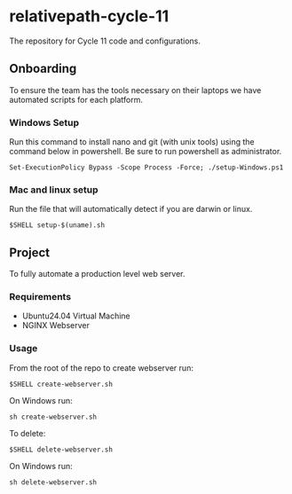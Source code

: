 # relativepath-cycle-11
The repository for Cycle 11 code and configurations.

## Onboarding
To ensure the team has the tools necessary on their laptops we have automated scripts for each platform.

### Windows Setup
Run this command to install nano and git (with unix tools) using the command below in powershell.
Be sure to run powershell as administrator.

`Set-ExecutionPolicy Bypass -Scope Process -Force; ./setup-Windows.ps1` 

### Mac and linux setup
Run the file that will automatically detect if you are darwin or linux. 

`$SHELL setup-$(uname).sh`

## Project

To fully automate a production level web server.

### Requirements

* Ubuntu24.04 Virtual Machine
* NGINX Webserver

### Usage

From the root of the repo to create webserver run:

`$SHELL create-webserver.sh`

On Windows run:

`sh create-webserver.sh`

To delete:

`$SHELL delete-webserver.sh`

On Windows run:

`sh delete-webserver.sh`

